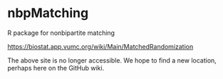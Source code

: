 # nbpMatching
R package for nonbipartite matching

https://biostat.app.vumc.org/wiki/Main/MatchedRandomization

The above site is no longer accessible. We hope to find a new
location, perhaps here on the GitHub wiki.
